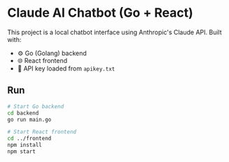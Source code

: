 # Claude AI Chatbot (Go + React)

This project is a local chatbot interface using Anthropic's Claude API. Built with:

- ⚙️ Go (Golang) backend
- 🌐 React frontend
- 🔐 API key loaded from `apikey.txt`

## Run

```bash
# Start Go backend
cd backend
go run main.go

# Start React frontend
cd ../frontend
npm install
npm start
